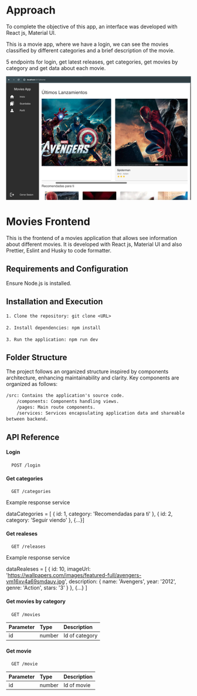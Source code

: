 # Approach

To complete the objective of this app, an interface was developed with React js, Material UI.

This is a movie app, where we have a login, we can see the movies classified by different categories and a brief description of the movie.

5 endpoints for login, get latest releases, get categories, get movies by category and get data about each movie.

![Alt text](feed.png)

# Movies Frontend

This is the frontend of a movies application that allows see information about different movies. It is developed with React js, Material UI and also Prettier, Eslint and Husky to code formatter.

## Requirements and Configuration

Ensure Node.js is installed.

## Installation and Execution

    1. Clone the repository: git clone <URL>

    2. Install dependencies: npm install

    3. Run the application: npm run dev

## Folder Structure

The project follows an organized structure inspired by components architecture, enhancing maintainability and clarity. Key components are organized as follows:

    /src: Contains the application's source code.
        /components: Components handling views.
        /pages: Main route components.
        /services: Services encapsulating application data and shareable between backend.

## API Reference

#### Login

```http
  POST /login
```

#### Get categories

```http
  GET /categories
```

Example response service

dataCategories = [
{
id: 1,
category: 'Recomendadas para ti'
},
{
id: 2,
category: 'Seguir viendo'
},
{...}]

#### Get realeses

```http
  GET /releases
```

Example response service

dataRealeses = [
{
id: 10,
imageUrl:
'https://wallpapers.com/images/featured-full/avengers-vm16xv4a69smdauy.jpg',
description: {
name: 'Avengers',
year: '2012',
genre: 'Action',
stars: '3'
}
},
{...}
]

#### Get movies by category

```http
  GET /movies
```

| Parameter | Type   | Description    |
| :-------- | :----- | :------------- |
| id        | number | Id of category |

#### Get movie

```http
  GET /movie
```

| Parameter | Type   | Description |
| :-------- | :----- | :---------- |
| id        | number | Id of movie |
